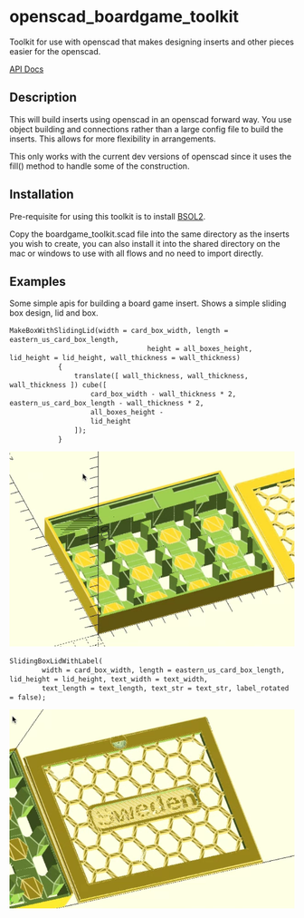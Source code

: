 # openscad_boardgame_toolkit
Toolkit for use with openscad that makes designing inserts and other pieces easier for the openscad.

[API Docs](https://github.com/pinkfish/openscad_boardgame_toolkit/wiki/TOC)

## Description
This will build inserts using openscad in an openscad forward way.  You use object building and connections
rather than a large config file to build the inserts.  This allows for more flexibility in arrangements.

This only works with the current dev versions of openscad since it uses the fill() method to handle some of the
construction.

## Installation
Pre-requisite for using this toolkit is to install [BSOL2](https://github.com/BelfrySCAD/BOSL2/wiki).

Copy the boardgame_toolkit.scad file into the same directory as the inserts you wish to create, you can also
install it into the shared directory on the mac or windows to use with all flows and no need to import directly.

## Examples
Some simple apis for building a board game insert.  Shows a simple sliding box design, lid and box.

```
MakeBoxWithSlidingLid(width = card_box_width, length = eastern_us_card_box_length,
                                  height = all_boxes_height, lid_height = lid_height, wall_thickness = wall_thickness)
            {
                translate([ wall_thickness, wall_thickness, wall_thickness ]) cube([
                    card_box_width - wall_thickness * 2, eastern_us_card_box_length - wall_thickness * 2,
                    all_boxes_height -
                    lid_height
                ]);
            }
```

![Example 1](https://github.com/pinkfish/openscad_boardgame_toolkit/blob/1551a84035fcff4df72fa05b08b7e455c29a6249/images/sweden_box.png)

```
SlidingBoxLidWithLabel(
        width = card_box_width, length = eastern_us_card_box_length, lid_height = lid_height, text_width = text_width,
        text_length = text_length, text_str = text_str, label_rotated = false);
```

![Example 2](https://github.com/pinkfish/openscad_boardgame_toolkit/blob/98951343adbd1eb39ea67898d21e884ff3710134/images/sweden_lid.png)
